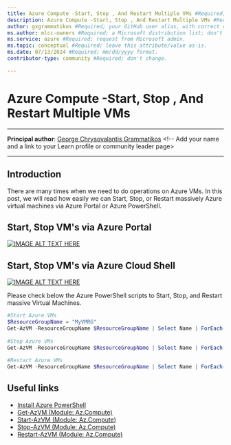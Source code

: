 ```yaml
---
title: Azure Compute -Start, Stop , And Restart Multiple VMs #Required; page title displayed in search results. Don't enclose in quotation marks. 
description: Azure Compute -Start, Stop , And Restart Multiple VMs #Required; article description that's displayed in search results. Don't enclose in quotation marks. Do end with a period.
author: gxgrammatikos #Required; your GitHub user alias, with correct capitalization.
ms.author: mlcc-owners #Required; a Microsoft distribution list; don't change. 
ms.service: azure #Required; request from Microsoft admin. 
ms.topic: conceptual #Required; leave this attribute/value as-is.
ms.date: 07/13/2024 #Required; mm/dd/yyyy format.
contributor-type: community #Required; don't change.

---
```


# Azure Compute -Start, Stop , And Restart Multiple VMs

---

**Principal author**: [George Chrysovalantis Grammatikos](/users/georgechrysovalantisgrammatikos-8518/) <!-- Add your name and a link to your Learn profile or community leader page>

---

## Introduction

There are many times when we need to do operations on Azure VMs. 
In this post, we will read how easily we can Start, Stop, or Restart massively Azure virtual machines via Azure Portal or Azure PowerShell.

## Start, Stop VM's via Azure Portal

[![IMAGE ALT TEXT HERE](https://img.youtube.com/vi/4UlfI9MzRF0/0.jpg)](https://www.youtube.com/watch?v=4UlfI9MzRF0)

## Start, Stop VM's via Azure Cloud Shell

[![IMAGE ALT TEXT HERE](https://img.youtube.com/vi/4EK_RSF6zY0/0.jpg)](https://www.youtube.com/watch?v=4EK_RSF6zY0)

Please check below the Azure PowerShell scripts to Start, Stop, and Restart massive Virtual Machines.

```powershell
#Start Azure VMs 
$ResourceGroupName = "MyVMRG"
Get-AzVM -ResourceGroupName $ResourceGroupName | Select Name | ForEach-Object { Start-AzVM -ResourceGroupName $ResourceGroupName -Name $_.Name }
 
#Stop Azure VMs 
Get-AzVM -ResourceGroupName $ResourceGroupName | Select Name | ForEach-Object { Stop-AzVM -ResourceGroupName $ResourceGroupName -Name $_.Name }
 
#Restart Azure VMs 
Get-AzVM -ResourceGroupName $ResourceGroupName | Select Name | ForEach-Object { Restart-AzVM -ResourceGroupName $ResourceGroupName -Name $_.Name }

```

## Useful links

- [Install Azure PowerShell](/powershell/azure/install-az-ps?view=azps-4.4.0)
- [Get-AzVM (Module: Az.Compute)](/powershell/module/az.compute/get-azvm?view=azps-4.4.0)
- [Start-AzVM (Module: Az.Compute)](/powershell/module/Az.Compute/Start-AzVM?view=azps-4.4.0)
- [Stop-AzVM (Module: Az.Compute)](/powershell/module/az.compute/stop-azvm?view=azps-4.4.0)
- [Restart-AzVM (Module: Az.Compute)](/powershell/module/Az.Compute/Restart-AzVM?view=azps-4.4.0)